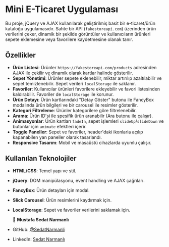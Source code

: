 # Mini E-Ticaret Uygulaması

Bu proje, jQuery ve AJAX kullanılarak geliştirilmiş basit bir e-ticaret/ürün kataloğu uygulamasıdır. Sahte bir API (`fakestoreapi.com`) üzerinden ürün verilerini çeker, dinamik bir şekilde görüntüler ve kullanıcıların ürünleri sepete eklemesine veya favorilere kaydetmesine olanak tanır.

## Özellikler
- **Ürün Listesi**: Ürünler `https://fakestoreapi.com/products` adresinden AJAX ile çekilir ve dinamik olarak kartlar halinde gösterilir.
- **Sepet Yönetimi**: Ürünler sepete eklenebilir, miktar artırılıp azaltılabilir ve sepet temizlenebilir. Sepet verileri `localStorage` ile saklanır.
- **Favoriler**: Kullanıcılar ürünleri favorilere ekleyebilir ve favori listesinden kaldırabilir. Favoriler de `localStorage` ile korunur.
- **Ürün Detayı**: Ürün kartlarındaki "Detay Göster" butonu ile FancyBox modalında ürün bilgileri ve bir carousel ile resimler gösterilir.
- **Kategori Filtreleme**: Ürünler kategorilere göre filtrelenebilir.
- **Arama**: Ürün ID'si ile spesifik ürün aranabilir (Ara butonu ile çalışır).
- **Animasyonlar**: Ürün kartları `fadeIn`, sepet işlemleri `slideUp`/`slideDown` ve butonlar için `animate` efektleri içerir.
- **Toggle Paneller**: Sepet ve favoriler, header'daki ikonlarla açılıp kapanabilen yan paneller olarak tasarlandı.
- **Responsive Tasarım**: Mobil ve masaüstü cihazlarda uyumlu çalışır.

## Kullanılan Teknolojiler
- **HTML/CSS**: Temel yapı ve stil.
- **jQuery**: DOM manipülasyonu, event handling ve AJAX çağrıları.
- **FancyBox**: Ürün detayları için modal.
- **Slick Carousel**: Ürün resimlerini kaydırmak için.
- **LocalStorage**: Sepet ve favoriler verilerini saklamak için.


   👤 **Mustafa Sedat Narmanlı**
- GitHub: [@SedatNarmanli](https://github.com/SedatNarmanli)
- LinkedIn: [Sedat Narmanlı](https://www.linkedin.com/in/sedat-narmanli/)
